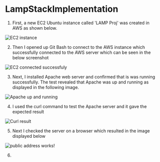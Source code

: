 # LampStackImplementation

1. First, a new EC2 Ubuntu instance called 'LAMP Proj' was created in AWS as shown below.

![EC2 instance](https://github.com/oghare01/LampStackImplementation/assets/141191975/7d0b8009-c0eb-4705-9c47-9f57a2897514)

2. Then I opened up Git Bash to connect to the AWS instance which successfully connected to the AWS server which can be seen in the below screenshot

![EC2 connected successfuly](https://github.com/oghare01/LampStackImplementation/assets/141191975/41da4497-23c5-4884-bf19-4c3d651fb6db)

3. Next, I installed Apache web server and confirmed that is was running successfully. The test revealed that Apache was up and running as displayed in the following image.

![Apache up and running](https://github.com/oghare01/LampStackImplementation/assets/141191975/e407acbb-4687-415a-afed-4e1d781032c2)

4. I used the curl command to test the Apache server and it gave the expected result

![Curl result](https://github.com/oghare01/LampStackImplementation/assets/141191975/76f84857-5782-49f0-966d-bfe9efed2511)

5. Next I checked the server on a browser which resulted in the image displayed below

![public address works!](https://github.com/oghare01/LampStackImplementation/assets/141191975/41f98f07-e35f-466e-a009-e597166e0852)

6. 
